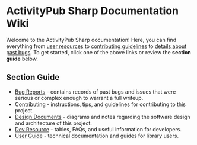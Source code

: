 # ActivityPub Sharp Documentation Wiki

Welcome to the ActivityPub Sharp documentation!
Here, you can find everything from [user resources](<User Guide>) to [contributing guidelines](Contributing) to [details about past bugs](<Bug Reports>). To get started, click one of the above links or review the __section guide__ below.

## Section Guide

* [Bug Reports](<Bug Reports>) - contains records of past bugs and issues that were serious or complex enough to warrant a full writeup.
* [Contributing](Contributing) - instructions, tips, and guidelines for contributing to this project.
* [Design Documents](<Design Documents>) - diagrams and notes regarding the software design and architecture of this project.
* [Dev Resource](<Dev Resources>) - tables, FAQs, and useful information for developers.
* [User Guide](<User Guide>) - technical documentation and guides for library users.